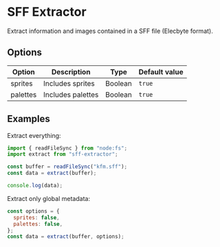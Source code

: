 # SFF Extractor

Extract information and images contained in a SFF file (Elecbyte format).

## Options

| Option   | Description       | Type    | Default value |
| -------- | ----------------- | ------- | ------------- |
| sprites  | Includes sprites  | Boolean | `true`        |
| palettes | Includes palettes | Boolean | `true`        |

## Examples

Extract everything:

```js
import { readFileSync } from "node:fs";
import extract from "sff-extractor";

const buffer = readFileSync("kfm.sff");
const data = extract(buffer);

console.log(data);
```

Extract only global metadata:

```js
const options = {
  sprites: false,
  palettes: false,
};
const data = extract(buffer, options);
```
